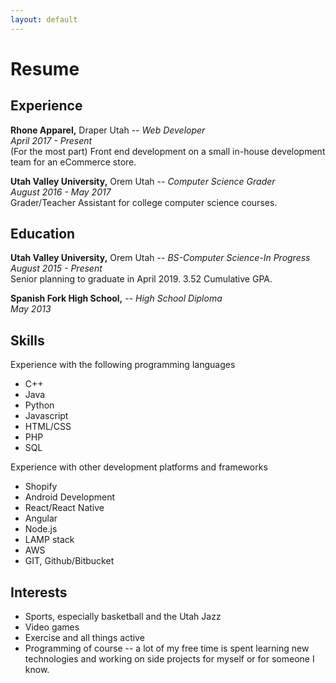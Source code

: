 ```yaml
---
layout: default
---
```


# Resume

## Experience

**Rhone Apparel,** Draper Utah -- _Web Developer_  
_April 2017 - Present_  
(For the most part) Front end development on a small in-house development team for an eCommerce store.

**Utah Valley University,** Orem Utah -- _Computer Science Grader_  
_August 2016 - May 2017_  
Grader/Teacher Assistant for college computer science courses.

## Education

**Utah Valley University,** Orem Utah -- _BS-Computer Science-In Progress_  
_August 2015 - Present_  
Senior planning to graduate in April 2019. 3.52 Cumulative GPA.

**Spanish Fork High School,** -- _High School Diploma_  
_May 2013_  

## Skills

Experience with the following programming languages

* C++
* Java
* Python
* Javascript
* HTML/CSS
* PHP
* SQL

Experience with other development platforms and frameworks

* Shopify
* Android Development
* React/React Native
* Angular
* Node.js
* LAMP stack
* AWS
* GIT, Github/Bitbucket

## Interests

* Sports, especially basketball and the Utah Jazz
* Video games
* Exercise and all things active
* Programming of course -- a lot of my free time is spent learning new technologies and working on side projects for myself or for someone I know.